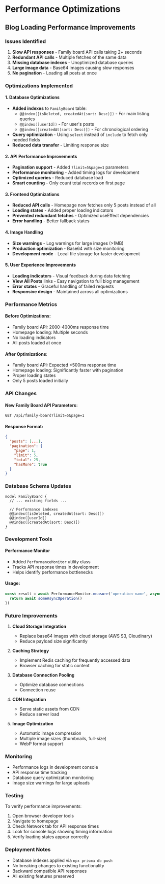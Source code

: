 # Performance Optimizations

## Blog Loading Performance Improvements

### Issues Identified
1. **Slow API responses** - Family board API calls taking 2+ seconds
2. **Redundant API calls** - Multiple fetches of the same data
3. **Missing database indexes** - Unoptimized database queries
4. **Large image data** - Base64 images causing slow responses
5. **No pagination** - Loading all posts at once

### Optimizations Implemented

#### 1. Database Optimizations
- **Added indexes** to `FamilyBoard` table:
  - `@@index([isDeleted, createdAt(sort: Desc)])` - For main listing queries
  - `@@index([userId])` - For user's posts
  - `@@index([createdAt(sort: Desc)])` - For chronological ordering
- **Query optimization** - Using `select` instead of `include` to fetch only needed fields
- **Reduced data transfer** - Limiting response size

#### 2. API Performance Improvements
- **Pagination support** - Added `?limit=5&page=1` parameters
- **Performance monitoring** - Added timing logs for development
- **Optimized queries** - Reduced database load
- **Smart counting** - Only count total records on first page

#### 3. Frontend Optimizations
- **Reduced API calls** - Homepage now fetches only 5 posts instead of all
- **Loading states** - Added proper loading indicators
- **Prevented redundant fetches** - Optimized useEffect dependencies
- **Error handling** - Better fallback states

#### 4. Image Handling
- **Size warnings** - Log warnings for large images (>1MB)
- **Production optimization** - Base64 with size monitoring
- **Development mode** - Local file storage for faster development

#### 5. User Experience Improvements
- **Loading indicators** - Visual feedback during data fetching
- **View All Posts** links - Easy navigation to full blog management
- **Error states** - Graceful handling of failed requests
- **Responsive design** - Maintained across all optimizations

### Performance Metrics

#### Before Optimizations:
- Family board API: 2000-4000ms response time
- Homepage loading: Multiple seconds
- No loading indicators
- All posts loaded at once

#### After Optimizations:
- Family board API: Expected <500ms response time
- Homepage loading: Significantly faster with pagination
- Proper loading states
- Only 5 posts loaded initially

### API Changes

#### New Family Board API Parameters:
```
GET /api/family-board?limit=5&page=1
```

#### Response Format:
```json
{
  "posts": [...],
  "pagination": {
    "page": 1,
    "limit": 5,
    "total": 25,
    "hasMore": true
  }
}
```

### Database Schema Updates

```prisma
model FamilyBoard {
  // ... existing fields ...
  
  // Performance indexes
  @@index([isDeleted, createdAt(sort: Desc)])
  @@index([userId])
  @@index([createdAt(sort: Desc)])
}
```

### Development Tools

#### Performance Monitor
- Added `PerformanceMonitor` utility class
- Tracks API response times in development
- Helps identify performance bottlenecks

#### Usage:
```typescript
const result = await PerformanceMonitor.measure('operation-name', async () => {
  return await someAsyncOperation()
})
```

### Future Improvements

1. **Cloud Storage Integration**
   - Replace base64 images with cloud storage (AWS S3, Cloudinary)
   - Reduce payload size significantly

2. **Caching Strategy**
   - Implement Redis caching for frequently accessed data
   - Browser caching for static content

3. **Database Connection Pooling**
   - Optimize database connections
   - Connection reuse

4. **CDN Integration**
   - Serve static assets from CDN
   - Reduce server load

5. **Image Optimization**
   - Automatic image compression
   - Multiple image sizes (thumbnails, full-size)
   - WebP format support

### Monitoring

- Performance logs in development console
- API response time tracking
- Database query optimization monitoring
- Image size warnings for large uploads

### Testing

To verify performance improvements:
1. Open browser developer tools
2. Navigate to homepage
3. Check Network tab for API response times
4. Look for console logs showing timing information
5. Verify loading states appear correctly

### Deployment Notes

- Database indexes applied via `npx prisma db push`
- No breaking changes to existing functionality
- Backward compatible API responses
- All existing features preserved 